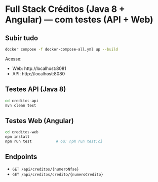 # Full Stack Créditos (Java 8 + Angular) — com testes (API + Web)

## Subir tudo
```bash
docker compose -f docker-compose-all.yml up --build
```
Acesse:
- Web: http://localhost:8081
- API: http://localhost:8080

## Testes API (Java 8)
```bash
cd creditos-api
mvn clean test
```

## Testes Web (Angular)
```bash
cd creditos-web
npm install
npm run test           # ou: npm run test:ci
```

## Endpoints
- `GET /api/creditos/{numeroNfse}`
- `GET /api/creditos/credito/{numeroCredito}`
